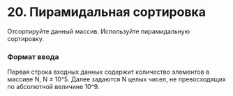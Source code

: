 # 20. Пирамидальная сортировка

Отсортируйте данный массив. Используйте пирамидальную сортировку.

### Формат ввода

Первая строка входных данных содержит количество элементов в массиве N, N ≤ 10^5. Далее задаются N целых чисел, не превосходящих по абсолютной величине 10^9.

